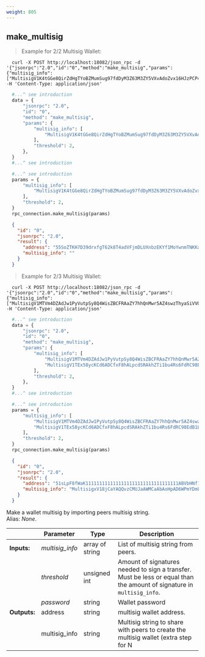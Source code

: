 ```yaml
---
weight: 805
---
```


## **make_multisig**

> Example for 2/2 Multisig Wallet:

```shell
  curl -X POST http://localhost:18082/json_rpc -d '{"jsonrpc":"2.0","id":"0","method":"make_multisig","params":{"multisig_info":["MultisigV1K4tGGe8QirZdHgTYoBZMumSug97fdDyM3Z63M3ZY5VXvAdoZvx16HJzPCP4Rp2ABMKUqLD2a74ugMdBfrVpKt4BwD8qCL5aZLrsYWoHiA7JJwDESuhsC3eF8QC9UMvxLXEMsMVh16o98GnKRYz1HCKXrAEWfcrCHyz3bLW1Pdggyowop"],"threshold":2}}' -H 'Content-Type: application/json'
```
```python
  #...^ see introduction
  data = {
      "jsonrpc": "2.0",
      "id": "0",
      "method": "make_multisig",
      "params": {
          "multisig_info": [
              "MultisigV1K4tGGe8QirZdHgTYoBZMumSug97fdDyM3Z63M3ZY5VXvAdoZvx16HJzPCP4Rp2ABMKUqLD2a74ugMdBfrVpKt4BwD8qCL5aZLrsYWoHiA7JJwDESuhsC3eF8QC9UMvxLXEMsMVh16o98GnKRYz1HCKXrAEWfcrCHyz3bLW1Pdggyowop"
          ],
          "threshold": 2,
      },
  }
  #...^ see introduction
```
```py
  #...^ see introduction
  params = {
      "multisig_info": [
          "MultisigV1K4tGGe8QirZdHgTYoBZMumSug97fdDyM3Z63M3ZY5VXvAdoZvx16HJzPCP4Rp2ABMKUqLD2a74ugMdBfrVpKt4BwD8qCL5aZLrsYWoHiA7JJwDESuhsC3eF8QC9UMvxLXEMsMVh16o98GnKRYz1HCKXrAEWfcrCHyz3bLW1Pdggyowop"
      ],
      "threshold": 2,
  }
  rpc_connection.make_multisig(params)
```
```json
  {
    "id": "0",
    "jsonrpc": "2.0",
    "result": {
      "address": "55SoZTKH7D39drxfgT62k8T4adVFjmDLUXnbzEKYf1MoYwnmTNKKaqGfxm4sqeKCHXQ5up7PVxrkoeRzXu83d8xYURouMod",
      "multisig_info": ""
    }
  }
```

> Example for 2/3 Multisig Wallet:

```shell
  curl -X POST http://localhost:18082/json_rpc -d '{"jsonrpc":"2.0","id":"0","method":"make_multisig","params":{"multisig_info":["MultisigV1MTVm4DZAdJw1PyVutpSy8Q4WisZBCFRAaZY7hhQnMwr5AZ4swzThyaSiVVQM5FHj1JQi3zPKhQ4k81BZkPSEaFjwRJtbfqfJcVvCqRnmBVcWVxhnihX5s8fZWBCjKrzT3CS95spG4dzNzJSUcjheAkLzCpVmSzGtgwMhAS3Vuz9Pas24","MultisigV1TEx58ycKCd6ADCfxF8hALpcdSRAkhZTi1bu4Rs6FdRC98EdB1LY7TAkMxasM55khFgcxrSXivaSr5FCMyJGHmojm1eE4HpGWPeZKv6cgCTThRzC4u6bkkSoFQdbzWN92yn1XEjuP2XQrGHk81mG2LMeyB51MWKJAVF99Pg9mX2BpmYFj"],"threshold":2}}' -H 'Content-Type: application/json'
```
```python
  #...^ see introduction
  data = {
      "jsonrpc": "2.0",
      "id": "0",
      "method": "make_multisig",
      "params": {
          "multisig_info": [
              "MultisigV1MTVm4DZAdJw1PyVutpSy8Q4WisZBCFRAaZY7hhQnMwr5AZ4swzThyaSiVVQM5FHj1JQi3zPKhQ4k81BZkPSEaFjwRJtbfqfJcVvCqRnmBVcWVxhnihX5s8fZWBCjKrzT3CS95spG4dzNzJSUcjheAkLzCpVmSzGtgwMhAS3Vuz9Pas24",
              "MultisigV1TEx58ycKCd6ADCfxF8hALpcdSRAkhZTi1bu4Rs6FdRC98EdB1LY7TAkMxasM55khFgcxrSXivaSr5FCMyJGHmojm1eE4HpGWPeZKv6cgCTThRzC4u6bkkSoFQdbzWN92yn1XEjuP2XQrGHk81mG2LMeyB51MWKJAVF99Pg9mX2BpmYFj",
          ],
          "threshold": 2,
      },
  }
  #...^ see introduction
```
```py
  #...^ see introduction
  params = {
      "multisig_info": [
          "MultisigV1MTVm4DZAdJw1PyVutpSy8Q4WisZBCFRAaZY7hhQnMwr5AZ4swzThyaSiVVQM5FHj1JQi3zPKhQ4k81BZkPSEaFjwRJtbfqfJcVvCqRnmBVcWVxhnihX5s8fZWBCjKrzT3CS95spG4dzNzJSUcjheAkLzCpVmSzGtgwMhAS3Vuz9Pas24",
          "MultisigV1TEx58ycKCd6ADCfxF8hALpcdSRAkhZTi1bu4Rs6FdRC98EdB1LY7TAkMxasM55khFgcxrSXivaSr5FCMyJGHmojm1eE4HpGWPeZKv6cgCTThRzC4u6bkkSoFQdbzWN92yn1XEjuP2XQrGHk81mG2LMeyB51MWKJAVF99Pg9mX2BpmYFj",
      ],
      "threshold": 2,
  }
  rpc_connection.make_multisig(params)
```
```json
  {
    "id": "0",
    "jsonrpc": "2.0",
    "result": {
      "address": "51sLpF8fWaK1111111111111111111111111111111111ABVbHNf1JFWJyFp5YZgZRQ44RiviJi1sPHgLVMbckRsDkTRgKS",
      "multisig_info": "MultisigxV18jCaYAQQvzCMUJaAWMCaAbAoHpAD6WPmYDmLtBtazD654E8RWkLaGRf29fJ3stU471MELKxwufNYeigP7LoE4tn2Sscwn5g7PyCfcBc1V4ffRHY3Kxqq6VocSCUTncpVeUskaDKuTAWtdB9VTBGW7iG1cd7Zm1dYgur3CiemkGjRUAj9bL3xTEuyaKGYSDhtpFZFp99HQX57EawhiRHk3qq4hjWX"
    }
  }
```
Make a wallet multisig by importing peers multisig string.  
Alias: *None*.  

|             | Parameter       | Type            | Description
| ---         | ---             | ---             | ---
|**Inputs:**  | *multisig_info* | array of string | List of multisig string from peers.
|             | *threshold*     | unsigned int    | Amount of signatures needed to sign a transfer. Must be less or equal than the amount of signature in `multisig_info`.
|             | *password*      | string          | Wallet password 
|**Outputs:** | address         | string          | multisig wallet address.
|             | multisig_info   | string          | Multisig string to share with peers to create the multisig wallet (extra step for N|1/N wallets).
